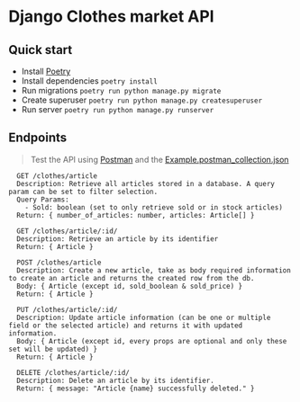 # Django Clothes market API

## Quick start

- Install [Poetry](https://python-poetry.org/docs/)
- Install dependencies `poetry install`
- Run migrations `poetry run python manage.py migrate`
- Create superuser `poetry run python manage.py createsuperuser`
- Run server `poetry run python manage.py runserver`

## Endpoints

> Test the API using [Postman](https://www.postman.com) and the [Example.postman_collection.json](./Example.postman_collection.json)

```
  GET /clothes/article
  Description: Retrieve all articles stored in a database. A query param can be set to filter selection.
  Query Params:
    - Sold: boolean (set to only retrieve sold or in stock articles)
  Return: { number_of_articles: number, articles: Article[] }

  GET /clothes/article/:id/
  Description: Retrieve an article by its identifier
  Return: { Article }

  POST /clothes/article
  Description: Create a new article, take as body required information to create an article and returns the created row from the db.
  Body: { Article (except id, sold_boolean & sold_price) }
  Return: { Article }

  PUT /clothes/article/:id/
  Description: Update article information (can be one or multiple field or the selected article) and returns it with updated information.
  Body: { Article (except id, every props are optional and only these set will be updated) }
  Return: { Article }

  DELETE /clothes/article/:id/
  Description: Delete an article by its identifier.
  Return: { message: "Article {name} successfully deleted." }
```